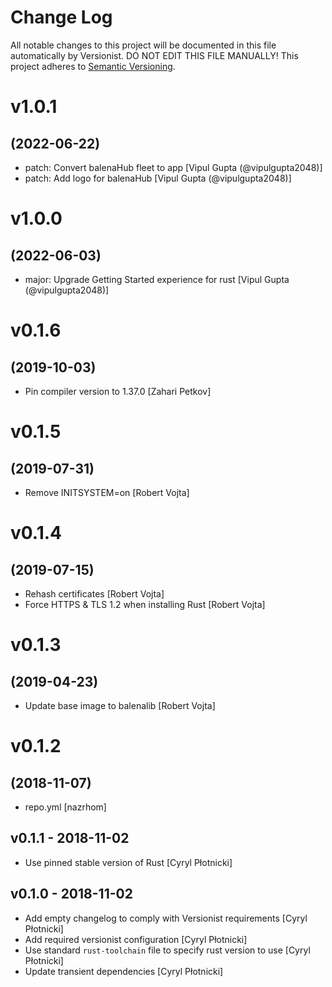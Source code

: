 # Change Log

All notable changes to this project will be documented in this file
automatically by Versionist. DO NOT EDIT THIS FILE MANUALLY!
This project adheres to [Semantic Versioning](http://semver.org/).

# v1.0.1
## (2022-06-22)

* patch: Convert balenaHub fleet to app [Vipul Gupta (@vipulgupta2048)]
* patch: Add logo for balenaHub [Vipul Gupta (@vipulgupta2048)]

# v1.0.0
## (2022-06-03)

* major: Upgrade Getting Started experience for rust [Vipul Gupta (@vipulgupta2048)]

# v0.1.6
## (2019-10-03)

* Pin compiler version to 1.37.0 [Zahari Petkov]

# v0.1.5
## (2019-07-31)

* Remove INITSYSTEM=on [Robert Vojta]

# v0.1.4
## (2019-07-15)

* Rehash certificates [Robert Vojta]
* Force HTTPS & TLS 1.2 when installing Rust [Robert Vojta]

# v0.1.3
## (2019-04-23)

* Update base image to balenalib [Robert Vojta]

# v0.1.2
## (2018-11-07)

* repo.yml [nazrhom]

## v0.1.1 - 2018-11-02

* Use pinned stable version of Rust [Cyryl Płotnicki]

## v0.1.0 - 2018-11-02

* Add empty changelog to comply with Versionist requirements [Cyryl Płotnicki]
* Add required versionist configuration [Cyryl Płotnicki]
* Use standard `rust-toolchain` file to specify rust version to use [Cyryl Płotnicki]
* Update transient dependencies [Cyryl Płotnicki]
